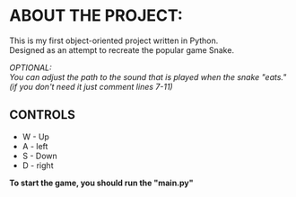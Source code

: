 # ABOUT THE PROJECT:
This is my first object-oriented project written in Python.  
Designed as an attempt to recreate the popular game Snake.   

_OPTIONAL:_  
_You can adjust the path to the sound that is played when the snake "eats."_  
_(if you don't need it just comment lines 7-11)_  


## CONTROLS
* W - Up
* A - left
* S - Down
* D - right  

__To start the game, you should run the "main.py"__
